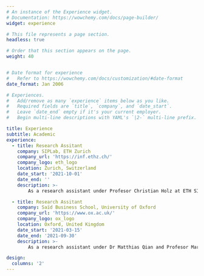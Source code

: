 ```yaml
---
# An instance of the Experience widget.
# Documentation: https://wowchemy.com/docs/page-builder/
widget: experience

# This file represents a page section.
headless: true

# Order that this section appears on the page.
weight: 40


# Date format for experience
#   Refer to https://wowchemy.com/docs/customization/#date-format
date_format: Jan 2006

# Experiences.
#   Add/remove as many `experience` items below as you like.
#   Required fields are `title`, `company`, and `date_start`.
#   Leave `date_end` empty if it's your current employer.
#   Begin multi-line descriptions with YAML's `|2-` multi-line prefix.

title: Experience
subtitle: Academic
experience:
  - title: Research Assitant
    company: SIPLab, ETH Zurich
    company_url: 'https://inf.ethz.ch/'
    company_logo: eth_logo
    location: Zurich, Switzerland
    date_start: '2021-10-01'
    date_end: ''
    description: >-
        As a research assistant under Profesor Christian Holz at ETH SIPlab, I focus on the analysis of large medical datasets using statistics, statistical machine learning and causal inference.

  - title: Research Assitant
    company: Saïd Business School, University of Oxford
    company_url: 'https://www.ox.ac.uk/'
    company_logo: ox_logo
    location: Oxford, United Kingdom
    date_start: '2021-03-15'
    date_end: '2021-09-30'
    description: >-
        As a research assistant under Dr Matthias Qian and Profesor Mari Sako, I constructed natural-language processig (NLP) models and contributed to a text annotation tool to enable research about technical developments in the legal industry.

design:
  columns: '2'
---
```


